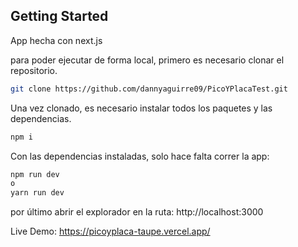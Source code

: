 

## Getting Started

App hecha con next.js

para poder ejecutar de forma local, primero es necesario clonar el repositorio.


```bash
git clone https://github.com/dannyaguirre09/PicoYPlacaTest.git
```
Una vez clonado, es necesario instalar todos los paquetes y las dependencias.

```bash
npm i 
```
Con las dependencias instaladas, solo hace falta correr la app:

```bash
npm run dev
o
yarn run dev
```

por último abrir el explorador en la ruta: http://localhost:3000

Live Demo: https://picoyplaca-taupe.vercel.app/


